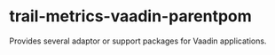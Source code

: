 # trail-metrics-vaadin-parentpom

Provides several adaptor or support packages for Vaadin applications.